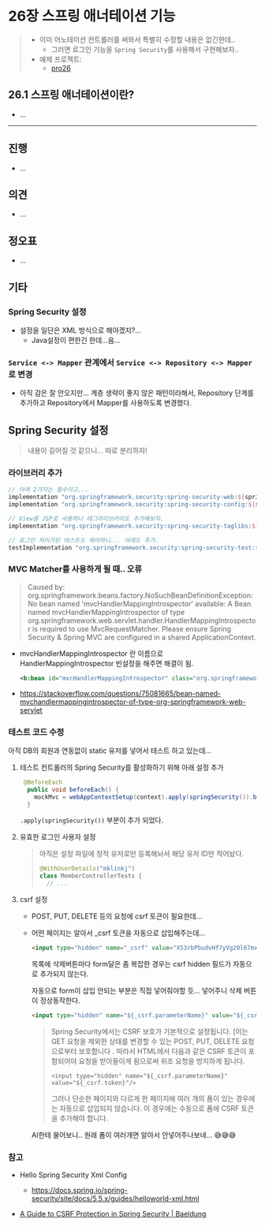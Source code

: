 # 26장 스프링 애너테이션 기능

> * 이미 어노테이션 컨트롤러를 써와서 특별히 수정할 내용은 없긴한데.. 
>   * 그러면 로그인 기능을 `Spring Security`를 사용해서 구현해보자..
> * 예제 프로젝트: 
>   * [pro26](pro26)



## 26.1 스프링 애너테이션이란?

* ...





---

## 진행

* ...
  



## 의견

* ...




## 정오표

* ...



## 기타

### Spring Security 설정

* 설정을 일단은 XML 방식으로 해야겠지?...
  * Java설정이 편한긴 한데...음...



### `Service <-> Mapper`  관계에서  `Service <-> Repository <-> Mapper` 로 변경

* 아직 감은 잘 안오지만...  계층 생략이 좋지 않은 패턴이라해서, Repository 단계를 추가하고 Repository에서 Mapper를 사용하도록 변경했다.





## Spring Security 설정

> 내용이 길어질 것 같으니... 따로 분리하자!

### 라이브러리 추가

```groovy
// 아래 2가지는 필수이고...
implementation "org.springframework.security:spring-security-web:${springSecurityVersion}"
implementation "org.springframework.security:spring-security-config:${springSecurityVersion}"

// View를 JSP로 사용하니 태그라이브러리도 추가해보자.
implementation "org.springframework.security:spring-security-taglibs:${springSecurityVersion}"

// 로그인 처리가된 테스트도 해야하니... 아래도 추가.
testImplementation "org.springframework.security:spring-security-test:${springSecurityVersion}"

```



### MVC Matcher를 사용하게 될 때.. 오류

> Caused by: org.springframework.beans.factory.NoSuchBeanDefinitionException: No bean named 'mvcHandlerMappingIntrospector' available: A Bean named mvcHandlerMappingIntrospector of type org.springframework.web.servlet.handler.HandlerMappingIntrospector is required to use MvcRequestMatcher. Please ensure Spring Security & Spring MVC are configured in a shared ApplicationContext.

* mvcHandlerMappingIntrospector 란 이름으로 HandlerMappingIntrospector 빈설정을 해주면 해결이 됨.

  ```xml
  <b:bean id="mvcHandlerMappingIntrospector" class="org.springframework.web.servlet.handler.HandlerMappingIntrospector" />
  ```

* https://stackoverflow.com/questions/75081665/bean-named-mvchandlermappingintrospector-of-type-org-springframework-web-servlet



### 테스트 코드 수정

아직 DB의 회원과 연동없이 static 유저를 넣어서 테스트 하고 있는데...  

1. 테스트 컨트롤러의 Spring Security를 활성화하기 위해 아래 설정 추가

   ```java
    @BeforeEach
     public void beforeEach() {
       mockMvc = webAppContextSetup(context).apply(springSecurity()).build();
     }
   ```

   `.apply(springSecurity())` 부분이 추가 되었다.

2. 유효한 로그인 사용자 설정

   > 아직은 설정 파일에 정적 유저로만 등록해놔서 해당 유저 ID만 적어놨다.
   >
   > ```java
   > @WithUserDetails("mklinkj")
   > class MemberControllerTests {
   >   // ...
   > ```

3. csrf 설정

   * POST, PUT, DELETE 등의 요청에 csrf 토큰이 필요한데...

   * 어떤 페이지는 알아서 _csrf 토큰을 자동으로 삽입해주는데...  

     ```html
     <input type="hidden" name="_csrf" value="X53rbPbudvHf7yVg20l67mxozog4lcPR0TfGo9Vphf1Op2m6O_6NWpXWEpXyjBAEvWRO3A9f47FcrPP85AP2k-NZ4M8tl1GP" />
     ```

     목록에 삭제버튼마다 form달은 좀 복잡한 경우는 csrf hidden 필드가 자동으로 추가되지 않는다.

     자동으로 form이 삽입 안되는 부분은 직접 넣어줘야할 듯... 넣어주니 삭제 버튼이 정상동작한다.
     
     ```html
     <input type="hidden" name="${_csrf.parameterName}" value="${_csrf.token}"/>
     ```
     
     > Spring Security에서는 CSRF 보호가 기본적으로 설정됩니다. [이는 GET 요청을 제외한 상태를 변경할 수 있는 POST, PUT, DELETE 요청으로부터 보호합니다 . 따라서 HTML에서 다음과 같은 CSRF 토큰이 포함되어야 요청을 받아들이게 됨으로써 위조 요청을 방지하게 됩니다.
     >
     > ```
     > <input type="hidden" name="${_csrf.parameterName}" value="${_csrf.token}"/>
     > ```
     >
     > 그러나 단순한 페이지와 다르게 한 페이지에 여러 개의 폼이 있는 경우에는 자동으로 삽입되지 않습니다. 이 경우에는 수동으로 폼에 CSRF 토큰을 추가해야 합니다.
     
     AI한테 물어보니.. 원래 폼이 여러개면 알아서 안넣어주나보네... 😅😅😅
     
     
   

### 참고

* Hello Spring Security Xml Config
  * https://docs.spring.io/spring-security/site/docs/5.5.x/guides/helloworld-xml.html

* [A Guide to CSRF Protection in Spring Security | Baeldung](https://www.baeldung.com/spring-security-csrf)

  